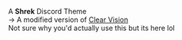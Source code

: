 A **Shrek** Discord Theme  
->  A modified version of [Clear Vision](https://clearvision.github.io/)  
Not sure why you'd actually use this but its here lol  
